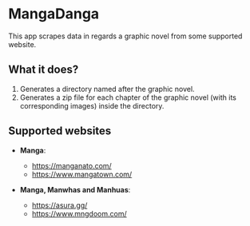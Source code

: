 # MangaDanga

This app scrapes data in regards a graphic novel from some supported website.

## What it does?

1. Generates a directory named after the graphic novel.
2. Generates a zip file for each chapter of the graphic novel (with its corresponding images) inside the directory.

## Supported websites
    
* **Manga**:
  - <https://manganato.com/>
  - <https://www.mangatown.com/>

* **Manga, Manwhas and Manhuas**:
  - <https://asura.gg/>
  - <https://www.mngdoom.com/>
